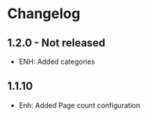 Changelog
=========

1.2.0 - Not released
---------------------

- ENH: Added categories

1.1.10
---------------------
- Enh: Added Page count configuration

